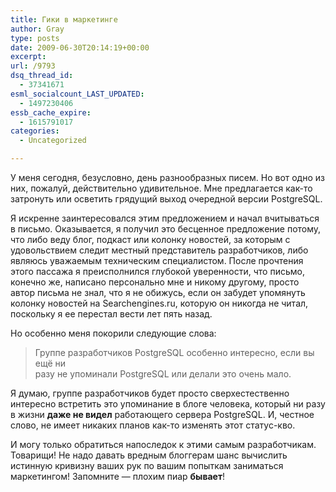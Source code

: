 ```yaml
---
title: Гики в маркетинге
author: Gray
type: posts
date: 2009-06-30T20:14:19+00:00
excerpt:
url: /9793
dsq_thread_id:
  - 37341671
esml_socialcount_LAST_UPDATED:
  - 1497230406
essb_cache_expire:
  - 1615791017
categories:
  - Uncategorized

---
```








<p style="clear: both">
  У меня сегодня, безусловно, день разнообразных писем. Но вот одно из них, пожалуй, действительно удивительное. Мне предлагается как-то затронуть или осветить грядущий выход очередной версии PostgreSQL.
</p>

<p style="clear: both">
  Я искренне заинтересовался этим предложением и начал вчитываться в письмо. Оказывается, я получил это бесценное предложение потому, что либо веду блог, подкаст или колонку новостей, за которым с удовольствием следит местный представитель разработчиков, либо являюсь уважаемым техническим специалистом. После прочтения этого пассажа я преисполнился глубокой уверенности, что письмо, конечно же, написано персонально мне и никому другому, просто автор письма не знал, что я не обижусь, если он забудет упомянуть колонку новостей на Searchengines.ru, которую он никогда не читал, поскольку я ее перестал вести лет пять назад.
</p>

<p style="clear: both">
  Но особенно меня покорили следующие слова:
</p>

<blockquote style="clear: both">
  <p>
    Группе разработчиков PostgreSQL особенно интересно, если вы ещё ни<br />разу не упоминали PostgreSQL или делали это очень мало.
  </p>
</blockquote>

<p style="clear: both">
  Я думаю, группе разработчиков будет просто сверхестественно интересно встретить это упоминание в блоге человека, который ни разу в жизни <strong>даже не видел</strong> работающего сервера PostgreSQL. И, честное слово, не имеет никаких планов как-то изменять этот статус-кво.
</p>

<p style="clear: both">
  И могу только обратиться напоследок к этими самым разработчикам. Товарищи! Не надо давать вредным блоггерам шанс вычислить истинную кривизну ваших рук по вашим попыткам заниматься маркетингом! Запомните &#8212; плохим пиар <strong>бывает</strong>!
</p>